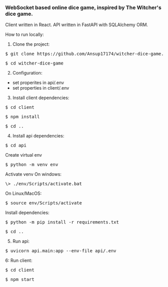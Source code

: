 <h3>WebSocket based online dice game, inspired by The Witcher's dice game.</h3>
Client written in React.
API written in FastAPI with SQLAlchemy ORM.

How to run locally:

1. Clone the project:
<pre>$ git clone https://github.com/Ansup17174/witcher-dice-game.git</pre>
<pre>$ cd witcher-dice-game</pre>


2. Configuration:
  - set properites in api/.env
  - set properties in client/.env

3. Install client dependencies:
<pre>$ cd client</pre>
<pre>$ npm install</pre>
<pre>$ cd ..</pre>

4. Install api dependencies:
<pre>$ cd api</pre>
Create virtual env
<pre>$ python -m venv env</pre>
Activate venv
On windows:
<pre>\> ./env/Scripts/activate.bat</pre>
On Linux/MacOS:
<pre>$ source env/Scripts/activate</pre>
Install dependencies:
<pre>$ python -m pip install -r requirements.txt</pre>
<pre>$ cd ..</pre>

5. Run api:
<pre>$ uvicorn api.main:app --env-file api/.env</pre>

6: Run client:
<pre>$ cd client</pre>
<pre>$ npm start</pre>
